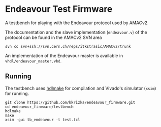 # Endeavour Test Firmware
A testbench for playing with the Endeavour protocol used by AMACv2.

The documentation and the slave implementation (`endeavour.v`) of the protocol can be found in the AMACv2 SVN area
```
svn co svn+ssh://svn.cern.ch/reps/itkstrasic/AMACv2/trunk
```

An implementation of the Endeavour master is available in `vhdl/endeavour_master.vhd`.

## Running
The testbench uses [hdlmake](https://hdlmake.readthedocs.io/en/master/) for compilation and Vivado's simulator (`xsim`) for running.

```
git clone https://github.com/kkrizka/endeavour_firmware.git
cd endeavour_firmware/testbench
hdlmake
make
xsim -gui tb_endeavour -t test.tcl
```
